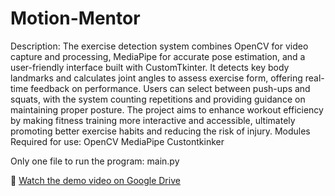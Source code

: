 # Motion-Mentor
Description: The exercise detection system combines OpenCV for video capture and processing, MediaPipe for accurate pose estimation, and a user-friendly interface built with CustomTkinter. It detects key body landmarks and calculates joint angles to assess exercise form, offering real-time feedback on performance. Users can select between push-ups and squats, with the system counting repetitions and providing guidance on maintaining proper posture. The project aims to enhance workout efficiency by making fitness training more interactive and accessible, ultimately promoting better exercise habits and reducing the risk of injury.
Modules Required for use:
OpenCV
MediaPipe
Custontkinker

Only one file to run the program: main.py

🎥 [Watch the demo video on Google Drive](https://drive.google.com/file/d/1sO-jwFmEo38GzNxynyhOvWcOzcwFyNAn/view)
